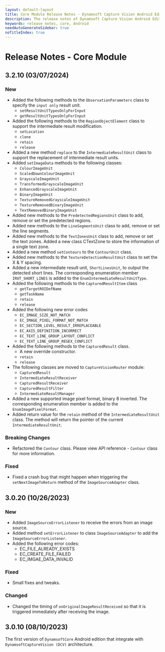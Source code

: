 ```yaml
---
layout: default-layout
title: Core Module Release Notes - Dynamsoft Capture Vision Android Edition
description: The release notes of Dynamsoft Capture Vision Android Edition.
keywords: release notes, core, Android
needAutoGenerateSidebar: true
noTitleIndex: true
---
```


# Release Notes - Core Module

## 3.2.10 (03/07/2024)

### New

- Added the following methods to the `ObservationParameters` class to specify the `input only` result unit.
  - `setResultUnitTypesOnlyForInput`
  - `getResultUnitTypesOnlyForInput`
- Added the following methods to the `RegionObjectElement` class to support the intermediate result modification.
  - `setLocation`
  - `clone`
  - `retain`
  - `release`
- Added a new method `replace` to the `IntermediateResultUnit` class to support the replacement of intermediate result units.
- Added `setImageData` methods to the following classes:
  - `ColourImageUnit`
  - `ScaledDownColourImageUnit`
  - `GrayscaleImageUnit`
  - `TransformedGrayscaleImageUnit`
  - `EnhancedGrayscaleImageUnit`
  - `BinaryImageUnit`
  - `TextureRemovedGrayscaleImageUnit`
  - `TextureRemovedBinaryImageUnit`
  - `TextRemovedBinaryImageUnit`
- Added new methods to the `PredetectedRegionsUnit` class to add, remove or set the predetected regions.
- Added new methods to the `LineSegmentsUnit` class to add, remove or set the line segments.
- Added new methods to the `TextZonesUnit` class to add, remove or set the text zones. Added a new class CTextZone to store the information of a single text zone.
- Added a new method `setContours` to the `ContourUnit` class.
- Added new methods to the `TextureDetectionResultUnit` class to set the X & Y spacing.
- Added a new intermediate result unit, `ShortLinesUnit`, to output the detected short lines. The corresponding enumeration member `IRUT_SHORT_LINES` is added to the `EnumIntermediateResultUnitType`.
- Added the following methods to the `CapturedResultItem` class
  - `getTargetROIDefName`
  - `getTaskName`
  - `retain`
  - `release`
- Added the following new error codes
  - `EC_IMAGE_SIZE_NOT_MATCH`
  - `EC_IMAGE_PIXEL_FORMAT_NOT_MATCH`
  - `EC_SECTION_LEVEL_RESULT_IRREPLACEABLE`
  - `EC_AXIS_DEFINITION_INCORRECT`
  - `EC_TEXT_LINE_GROUP_LAYOUT_CONFLICT`
  - `EC_TEXT_LINE_GROUP_REGEX_CONFLICT`
- Added the following methods to the `CapturedResult` class.
  - A new override constructor.
  - `retain`
  - `release`
- The following classes are moved to `CaptureVisionRouter` module:
  - `CapturedResult`
  - `IntermediateResultReceiver`
  - `CapturedResultReceiver`
  - `CapturedResultFilter`
  - `IntermediateResultManager`
- Added a new supported image pixel format, binary 8 inverted. The corresponding enumeration member is added to the `EnumImagePixelFormat`.
- Added return value for the `retain` method of the `IntermediateResultUnit` class. The method will return the pointer of the current `IntermediateResultUnit`.

### Breaking Changes

- Refactored the `Contour` class. Please view API reference - `Contour` class for more information.

### Fixed

- Fixed a crash bug that might happen when triggering the `setNextImageToReturn` method of the `ImageSourceAdapter` class.

## 3.0.20 (10/26/2023)

### New

- Added `ImageSourceErrorListener` to receive the errors from an image source.
- Added method `setErrorListener` to class `ImageSourceAdapter` to add the `ImageSourceErrorListener`.
- Added the following error codes:
  - EC_FILE_ALREADY_EXISTS
  - EC_CREATE_FILE_FAILED
  - EC_IMGAE_DATA_INVALID

### Fixed

- Small fixes and tweaks.

### Changed

- Changed the timing of `onOriginalImageResultReceived` so that it is triggered immediately after receiving the image.

## 3.0.10 (08/10/2023)

The first version of `DynamsoftCore` Android edition that integrate with `DynamsoftCaptureVision (DCV)` architecture.
